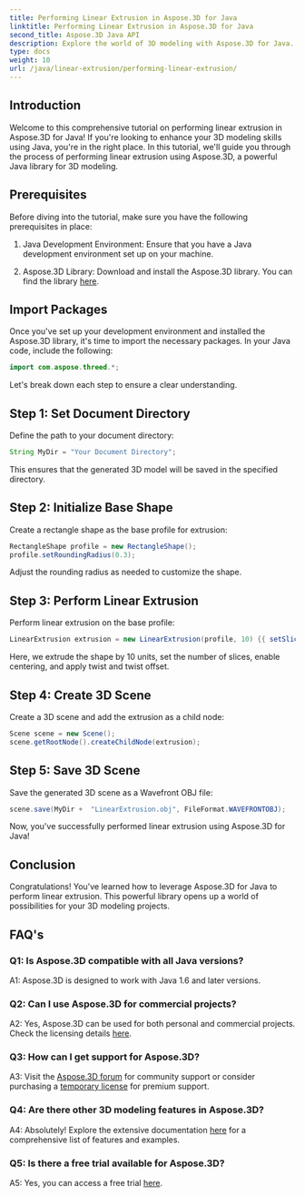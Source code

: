 ```yaml
---
title: Performing Linear Extrusion in Aspose.3D for Java
linktitle: Performing Linear Extrusion in Aspose.3D for Java
second_title: Aspose.3D Java API
description: Explore the world of 3D modeling with Aspose.3D for Java. Learn to perform linear extrusion effortlessly.
type: docs
weight: 10
url: /java/linear-extrusion/performing-linear-extrusion/
---
```

## Introduction

Welcome to this comprehensive tutorial on performing linear extrusion in Aspose.3D for Java! If you're looking to enhance your 3D modeling skills using Java, you're in the right place. In this tutorial, we'll guide you through the process of performing linear extrusion using Aspose.3D, a powerful Java library for 3D modeling.

## Prerequisites

Before diving into the tutorial, make sure you have the following prerequisites in place:

1. Java Development Environment: Ensure that you have a Java development environment set up on your machine.

2. Aspose.3D Library: Download and install the Aspose.3D library. You can find the library [here](https://releases.aspose.com/3d/java/).

## Import Packages

Once you've set up your development environment and installed the Aspose.3D library, it's time to import the necessary packages. In your Java code, include the following:

```java
import com.aspose.threed.*;
```

Let's break down each step to ensure a clear understanding.

## Step 1: Set Document Directory

Define the path to your document directory:

```java
String MyDir = "Your Document Directory";
```

This ensures that the generated 3D model will be saved in the specified directory.

## Step 2: Initialize Base Shape

Create a rectangle shape as the base profile for extrusion:

```java
RectangleShape profile = new RectangleShape();
profile.setRoundingRadius(0.3);
```

Adjust the rounding radius as needed to customize the shape.

## Step 3: Perform Linear Extrusion

Perform linear extrusion on the base profile:

```java
LinearExtrusion extrusion = new LinearExtrusion(profile, 10) {{ setSlices(100); setCenter(true); setTwist(360); setTwistOffset(new Vector3(10, 0, 0));}};
```

Here, we extrude the shape by 10 units, set the number of slices, enable centering, and apply twist and twist offset.

## Step 4: Create 3D Scene

Create a 3D scene and add the extrusion as a child node:

```java
Scene scene = new Scene();
scene.getRootNode().createChildNode(extrusion);
```

## Step 5: Save 3D Scene

Save the generated 3D scene as a Wavefront OBJ file:

```java
scene.save(MyDir +  "LinearExtrusion.obj", FileFormat.WAVEFRONTOBJ);
```

Now, you've successfully performed linear extrusion using Aspose.3D for Java!

## Conclusion

Congratulations! You've learned how to leverage Aspose.3D for Java to perform linear extrusion. This powerful library opens up a world of possibilities for your 3D modeling projects.

## FAQ's

### Q1: Is Aspose.3D compatible with all Java versions?

A1: Aspose.3D is designed to work with Java 1.6 and later versions.

### Q2: Can I use Aspose.3D for commercial projects?

A2: Yes, Aspose.3D can be used for both personal and commercial projects. Check the licensing details [here](https://purchase.aspose.com/buy).

### Q3: How can I get support for Aspose.3D?

A3: Visit the [Aspose.3D forum](https://forum.aspose.com/c/3d/18) for community support or consider purchasing a [temporary license](https://purchase.aspose.com/temporary-license/) for premium support.

### Q4: Are there other 3D modeling features in Aspose.3D?

A4: Absolutely! Explore the extensive documentation [here](https://reference.aspose.com/3d/java/) for a comprehensive list of features and examples.

### Q5: Is there a free trial available for Aspose.3D?

A5: Yes, you can access a free trial [here](https://releases.aspose.com/).
